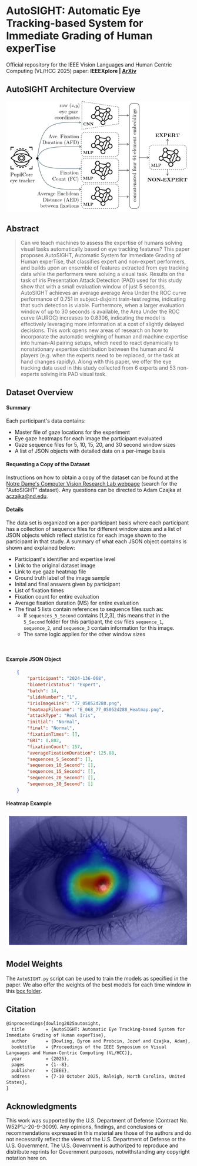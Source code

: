 # AutoSIGHT: Automatic Eye Tracking-based System for Immediate Grading of Human experTise

Official repository for the IEEE Vision Languages and Human Centric Computing (VL/HCC 2025) paper: **IEEEXplore | [ArXiv](https://arxiv.org/abs/2508.01015)**

## AutoSIGHT Architecture Overview

<p align="center">
  <img src="Image_Assets/network_diagram.png" width="500" />
</p>

## Abstract
> Can we teach machines to assess the expertise of humans solving visual tasks automatically based on eye tracking features? This paper proposes AutoSIGHT, Automatic System for Immediate Grading of Human experTise, that classifies expert and non-expert performers, and builds upon an ensemble of features extracted from eye tracking data while the performers were solving a visual task. Results on the task of iris Presentation Attack Detection (PAD) used for this study show that with a small evaluation window of just 5 seconds, AutoSIGHT achieves an average average Area Under the ROC curve performance of 0.751 in subject-disjoint train-test regime, indicating that such detection is viable. Furthermore, when a larger evaluation window of up to 30 seconds is available, the Area Under the ROC curve (AUROC) increases to 0.8306, indicating the model is effectively leveraging more information at a cost of slightly delayed decisions. This work opens new areas of research on how to incorporate the automatic weighing of human and machine expertise into human-AI pairing setups, which need to react dynamically to nonstationary expertise distribution between the human and AI players (e.g. when the experts need to be replaced, or the task at hand changes rapidly). Along with this paper, we offer the eye tracking data used in this study collected from 6 experts and 53 non-experts solving iris PAD visual task.

## Dataset Overview
#### Summary
Each participant's data contains:
* Master file of gaze locations for the experiment
* Eye gaze heatmaps for each image the participant evaluated
* Gaze sequence files for 5, 10, 15, 20, and 30 second window sizes
* A list of JSON objects with detailed data on a per-image basis

#### Requesting a Copy of the Dataset
Instructions on how to obtain a copy of the dataset can be found at the [Notre Dame's Computer Vision Research Lab webpage](https://cvrl.nd.edu/projects/data) (search for the "AutoSIGHT" dataset). Any questions can be directed to Adam Czajka at aczajka@nd.edu.

#### Details
The data set is organized on a per-participant basis where each participant has a collection of sequence files for different window sizes and a list of JSON objects which reflect statistics for each image shown to the participant in that study. A summary of what each JSON object contains is shown and explained below:

* Participant's identifier and expertise level
* Link to the original dataset image
* Link to eye gaze heatmap file
* Ground truth label of the image sample
* Inital and final answers given by participant
* List of fixation times
* Fixation count for entire evaluation
* Average fixation duration (MS) for entire evaluation
* The final 5 lists contain references to sequence files such as:
    * If `sequences_5_Second` contains [1,2,3], this means that in the `5_Second` folder for this partipant, the csv files `sequence_1`, `sequence_2`, and `sequence_3` contain information for this image.
    * The same logic applies for the other window sizes
<br>

#### Example JSON Object
```json  
    {
        "participant": "2024-136-068",
        "biometricStatus": "Expert",
        "batch": 14,
        "slideNumber": "1",
        "irisImageLink": "77_05052d288.png",
        "heatmapFilename": "E_068_77_05052d288_Heatmap.png",
        "attackType": "Real Iris",
        "initial": "Normal",
        "final": "Normal",
        "fixationTimes": [],
        "GRI": 0.802,
        "fixationCount": 157,
        "averageFixationDuration": 125.88,
        "sequences_5_Second": [],
        "sequences_10_Second": [],
        "sequences_15_Second": [],
        "sequences_20_Second": [],
        "sequences_30_Second": []
    }
```

#### Heatmap Example
<p align="left">
  <img src="Image_Assets/E_068_88_06117d752_Heatmap.png" width="500" />
</p>

## Model Weights

The `AutoSIGHT.py` script can be used to train the models as specified in the paper. We also offer the weights of the best models for each time window in this [box folder](https://notredame.box.com/s/apxk1f3zo9hoecmb4fenui2gvpmujl9n).

## Citation
```
@inproceedings{dowling2025autosight,
  title        = {AutoSIGHT: Automatic Eye Tracking-based System for Immediate Grading of Human experTise},
  author       = {Dowling, Byron and Probcin, Jozef and Czajka, Adam},
  booktitle    = {Proceedings of the IEEE Symposium on Visual Languages and Human-Centric Computing (VL/HCC)},
  year         = {2025},
  pages        = {1--8},
  publisher    = {IEEE},
  address      = {7-10 October 2025, Raleigh, North Carolina, United States},
}
```

## Acknowledgments

This work was supported by the U.S. Department of Defense (Contract No. W52P1J-20-9-3009). Any opinions, findings, and conclusions or recommendations expressed in this material are those of the authors and do not necessarily reflect the views of the U.S. Department of Defense or the U.S. Government. The U.S. Government is authorized to reproduce and distribute reprints for Government purposes, notwithstanding any copyright notation here on.

